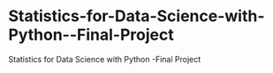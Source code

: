 # Statistics-for-Data-Science-with-Python--Final-Project
Statistics for Data Science with Python -Final Project
